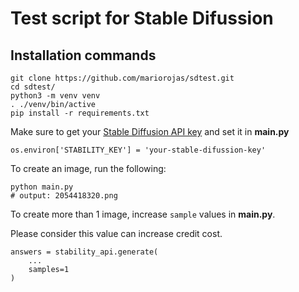 # Test script for Stable Difussion

## Installation commands

```
git clone https://github.com/mariorojas/sdtest.git
cd sdtest/
python3 -m venv venv
. ./venv/bin/active
pip install -r requirements.txt
```

Make sure to get your [Stable Diffusion API key](https://platform.stability.ai/docs/getting-started/authentication) and set it in **main.py**

```
os.environ['STABILITY_KEY'] = 'your-stable-difussion-key'
```

To create an image, run the following:

```
python main.py
# output: 2054418320.png
```

To create more than 1 image, increase `sample` values in **main.py**.

Please consider this value can increase credit cost.

```
answers = stability_api.generate(
    ...
    samples=1
)
```
